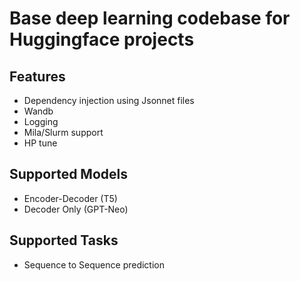 # Base deep learning codebase for Huggingface projects

## Features
- Dependency injection using Jsonnet files
- Wandb
- Logging
- Mila/Slurm support
- HP tune

## Supported Models
- Encoder-Decoder (T5)
- Decoder Only (GPT-Neo)

## Supported Tasks
- Sequence to Sequence prediction

